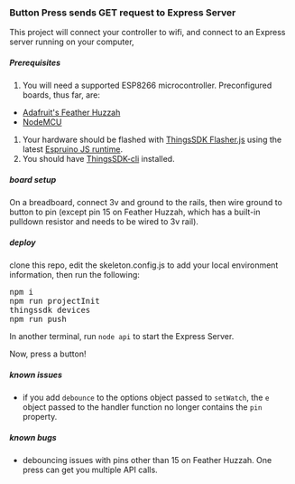### Button Press sends GET request to Express Server
This project will connect your controller to wifi, and connect to an Express server running on your computer,

##### Prerequisites

1. You will need a supported ESP8266 microcontroller.  Preconfigured boards, thus far, are:
  - [Adafruit's Feather Huzzah]()
  - [NodeMCU]()
1. Your hardware should be flashed with [ThingsSDK Flasher.js](https://github.com/thingsSDK/flasher.js) using the latest [Espruino JS runtime](http://www.espruino.com/EspruinoESP8266).
1. You should have [ThingsSDK-cli](https://github.com/thingsSDK/thingssdk-cli) installed.

##### board setup
On a breadboard, connect 3v and ground to the rails, then wire ground to button to pin (except pin 15 on Feather Huzzah, which has a built-in pulldown resistor and needs to be wired to 3v rail).

##### deploy
clone this repo, edit the skeleton.config.js to add your local environment information, then run the following:

<pre>
npm i
npm run projectInit
thingssdk devices
npm run push
</pre>

In another terminal, run `node api` to start the Express Server.

Now, press a button!

##### known issues
- if you add `debounce` to the options object passed to `setWatch`, the `e` object passed to the handler function no longer contains the `pin` property.

##### known bugs
- debouncing issues with pins other than 15 on Feather Huzzah.  One press can get you multiple API calls.
